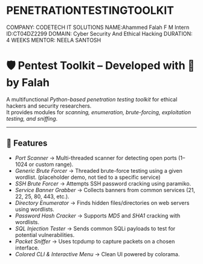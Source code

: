 # PENETRATIONTESTINGTOOLKIT

COMPANY: CODETECH IT SOLUTIONS
NAME:Ahammed Falah F M
Intern ID:CT04DZ2299
DOMAIN: Cyber Security And Ethical Hacking 
DURATION: 4 WEEKS 
MENTOR: NEELA SANTOSH






# 🛡 Pentest Toolkit – Developed with 🖤 by Falah

A multifunctional *Python-based penetration testing toolkit* for ethical hackers and security researchers.  
It provides modules for *scanning, enumeration, brute-forcing, exploitation testing, and sniffing*.  

---

## 🚀 Features

- *Port Scanner* → Multi-threaded scanner for detecting open ports (1–1024 or custom range).  
- *Generic Brute Forcer* → Threaded brute-force testing using a given wordlist. (placeholder demo, not tied to a specific service)  
- *SSH Brute Forcer* → Attempts SSH password cracking using paramiko.  
- *Service Banner Grabber* → Collects banners from common services (21, 22, 25, 80, 443, etc.).  
- *Directory Enumerator* → Finds hidden files/directories on web servers using wordlists.  
- *Password Hash Cracker* → Supports *MD5* and *SHA1* cracking with wordlists.  
- *SQL Injection Tester* → Sends common SQLi payloads to test for potential vulnerabilities.  
- *Packet Sniffer* → Uses tcpdump to capture packets on a chosen interface.  
- *Colored CLI & Interactive Menu* → Clean UI powered by colorama. 
